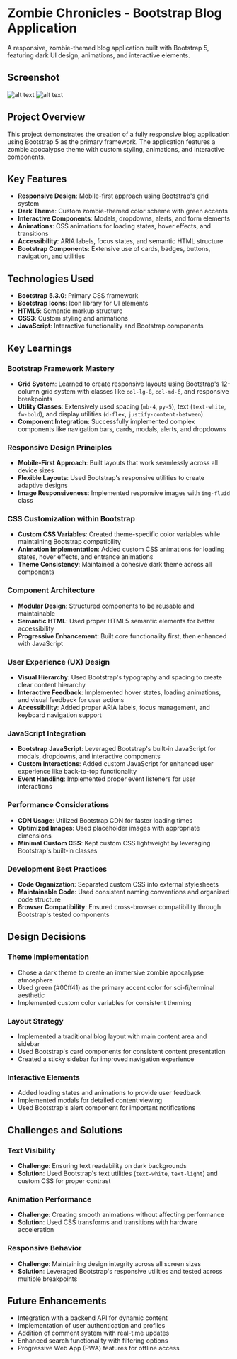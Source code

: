 # Zombie Chronicles - Bootstrap Blog Application

A responsive, zombie-themed blog application built with Bootstrap 5, featuring dark UI design, animations, and interactive elements.

## Screenshot

![alt text](image-1.png) ![alt text](image-2.png)


## Project Overview

This project demonstrates the creation of a fully responsive blog application using Bootstrap 5 as the primary framework. The application features a zombie apocalypse theme with custom styling, animations, and interactive components.

## Key Features

- **Responsive Design**: Mobile-first approach using Bootstrap's grid system
- **Dark Theme**: Custom zombie-themed color scheme with green accents
- **Interactive Components**: Modals, dropdowns, alerts, and form elements
- **Animations**: CSS animations for loading states, hover effects, and transitions
- **Accessibility**: ARIA labels, focus states, and semantic HTML structure
- **Bootstrap Components**: Extensive use of cards, badges, buttons, navigation, and utilities

## Technologies Used

- **Bootstrap 5.3.0**: Primary CSS framework
- **Bootstrap Icons**: Icon library for UI elements
- **HTML5**: Semantic markup structure
- **CSS3**: Custom styling and animations
- **JavaScript**: Interactive functionality and Bootstrap components

## Key Learnings

### Bootstrap Framework Mastery
- **Grid System**: Learned to create responsive layouts using Bootstrap's 12-column grid system with classes like `col-lg-8`, `col-md-6`, and responsive breakpoints
- **Utility Classes**: Extensively used spacing (`mb-4`, `py-5`), text (`text-white`, `fw-bold`), and display utilities (`d-flex`, `justify-content-between`)
- **Component Integration**: Successfully implemented complex components like navigation bars, cards, modals, alerts, and dropdowns

### Responsive Design Principles
- **Mobile-First Approach**: Built layouts that work seamlessly across all device sizes
- **Flexible Layouts**: Used Bootstrap's responsive utilities to create adaptive designs
- **Image Responsiveness**: Implemented responsive images with `img-fluid` class

### CSS Customization within Bootstrap
- **Custom CSS Variables**: Created theme-specific color variables while maintaining Bootstrap compatibility
- **Animation Implementation**: Added custom CSS animations for loading states, hover effects, and entrance animations
- **Theme Consistency**: Maintained a cohesive dark theme across all components

### Component Architecture
- **Modular Design**: Structured components to be reusable and maintainable
- **Semantic HTML**: Used proper HTML5 semantic elements for better accessibility
- **Progressive Enhancement**: Built core functionality first, then enhanced with JavaScript

### User Experience (UX) Design
- **Visual Hierarchy**: Used Bootstrap's typography and spacing to create clear content hierarchy
- **Interactive Feedback**: Implemented hover states, loading animations, and visual feedback for user actions
- **Accessibility**: Added proper ARIA labels, focus management, and keyboard navigation support

### JavaScript Integration
- **Bootstrap JavaScript**: Leveraged Bootstrap's built-in JavaScript for modals, dropdowns, and interactive components
- **Custom Interactions**: Added custom JavaScript for enhanced user experience like back-to-top functionality
- **Event Handling**: Implemented proper event listeners for user interactions

### Performance Considerations
- **CDN Usage**: Utilized Bootstrap CDN for faster loading times
- **Optimized Images**: Used placeholder images with appropriate dimensions
- **Minimal Custom CSS**: Kept custom CSS lightweight by leveraging Bootstrap's built-in classes

### Development Best Practices
- **Code Organization**: Separated custom CSS into external stylesheets
- **Maintainable Code**: Used consistent naming conventions and organized code structure
- **Browser Compatibility**: Ensured cross-browser compatibility through Bootstrap's tested components

## Design Decisions

### Theme Implementation
- Chose a dark theme to create an immersive zombie apocalypse atmosphere
- Used green (#00ff41) as the primary accent color for sci-fi/terminal aesthetic
- Implemented custom color variables for consistent theming

### Layout Strategy
- Implemented a traditional blog layout with main content area and sidebar
- Used Bootstrap's card components for consistent content presentation
- Created a sticky sidebar for improved navigation experience

### Interactive Elements
- Added loading states and animations to provide user feedback
- Implemented modals for detailed content viewing
- Used Bootstrap's alert component for important notifications

## Challenges and Solutions

### Text Visibility
- **Challenge**: Ensuring text readability on dark backgrounds
- **Solution**: Used Bootstrap's text utilities (`text-white`, `text-light`) and custom CSS for proper contrast

### Animation Performance
- **Challenge**: Creating smooth animations without affecting performance
- **Solution**: Used CSS transforms and transitions with hardware acceleration

### Responsive Behavior
- **Challenge**: Maintaining design integrity across all screen sizes
- **Solution**: Leveraged Bootstrap's responsive utilities and tested across multiple breakpoints

## Future Enhancements

- Integration with a backend API for dynamic content
- Implementation of user authentication and profiles
- Addition of comment system with real-time updates
- Enhanced search functionality with filtering options
- Progressive Web App (PWA) features for offline access
